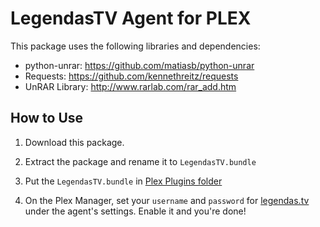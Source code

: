 
# LegendasTV Agent for PLEX

This package uses the following libraries and dependencies:

- python-unrar: https://github.com/matiasb/python-unrar
- Requests: https://github.com/kennethreitz/requests
- UnRAR Library: http://www.rarlab.com/rar_add.htm


## How to Use

1. Download this package.
2. Extract the package and rename it to `LegendasTV.bundle`
3. Put the `LegendasTV.bundle` in [Plex Plugins folder](https://support.plex.tv/hc/en-us/articles/201106098-How-do-I-find-the-Plug-Ins-folder-)

4. On the Plex Manager, set your `username` and `password` for [legendas.tv](http://legendas.tv/) under the agent's settings. Enable it and you're done!

